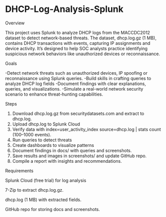 # DHCP-Log-Analysis-Splunk

Overview

This project uses Splunk to analyze DHCP logs from the MACCDC2012 dataset to detect network-based threats. The dataset, dhcp.log.gz (1 MB), contains DHCP transactions with events, capturing IP assignments and device activity. It’s designed to help SOC analysts practice identifying suspicious network behaviors like unauthorized devices or reconnaissance.

Goals

-Detect network threats such as unauthorized devices, IP spoofing or reconnaissance using Splunk queries.
-Build skills in crafting queries to analyze DHCP log fields 
-Document findings with clear explanations, queries, and visualizations.
-Simulate a real-world network security scenario to enhance threat-hunting capabilities.


Steps

1. Download dhcp.log.gz from securitydatasets.com and extract to dhcp.log.
2. Upload dhcp.log to Splunk Cloud 
3. Verify data with index=user_activity_index source=dhcp.log | stats count (100–1000 events).
4. Run queries to detect threats 
5. Create dashboards to visualize patterns 
6. Document findings in docs/ with queries and screenshots.
7. Save results and images in screenshots/ and update GitHub repo.
8. Compile a report with insights and recommendations.


Requirements

Splunk Cloud (free trial) for log analysis

7-Zip to extract dhcp.log.gz.

dhcp.log (1 MB) with extracted fields.

GitHub repo for storing docs and screenshots.
